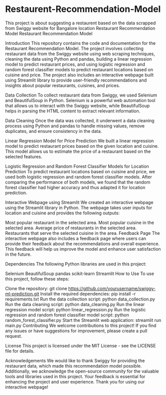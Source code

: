# Restaurent-Recommendation-Model
This project is about suggesting a restaurent based on the data scrapped from Swiggy website for Bangalore location
Restaurant Recommendation Model
Restaurant Recommendation Model

Introduction
This repository contains the code and documentation for the Restaurant Recommendation Model. The project involves collecting restaurant data from the Swiggy website using web scraping techniques, cleaning the data using Python and pandas, building a linear regression model to predict restaurant prices, and using logistic regression and random forest classifier models to predict restaurant locations based on cuisine and price. The project also includes an interactive webpage built using Streamlit library to provide user-friendly recommendations and insights about popular restaurants, cuisines, and prices.

Data Collection
To collect restaurant data from Swiggy, we used Selenium and BeautifulSoup in Python. Selenium is a powerful web automation tool that allows us to interact with the Swiggy website, while BeautifulSoup helps in parsing the HTML content to extract relevant information.

Data Cleaning
Once the data was collected, it underwent a data cleaning process using Python and pandas to handle missing values, remove duplicates, and ensure consistency in the data.

Linear Regression Model for Price Prediction
We built a linear regression model to predict restaurant prices based on the given location and cuisine. This model allows us to estimate the price of a restaurant based on the selected features.

Logistic Regression and Random Forest Classifier Models for Location Prediction
To predict restaurant locations based on cuisine and price, we used both logistic regression and random forest classifier models. After comparing the performance of both models, we found that the random forest classifier had higher accuracy and thus adapted it for location prediction.

Interactive Webpage using Streamlit
We created an interactive webpage using the Streamlit library in Python. The webpage takes user inputs for location and cuisine and provides the following outputs:

Most popular restaurant in the selected area.
Most popular cuisine in the selected area.
Average price of restaurants in the selected area.
Restaurants that serve the selected cuisine in the area.
Feedback Page
The interactive webpage also includes a feedback page where users can provide their feedback about the recommendations and overall experience. This feedback will help us improve the model and enhance user satisfaction in the future.

Dependencies
The following Python libraries are used in this project:

Selenium
BeautifulSoup
pandas
scikit-learn
Streamlit
How to Use
To use this project, follow these steps:

Clone the repository: git clone https://github.com/yourusername/swiggy-ml-prediction.git
Install the required dependencies: pip install -r requirements.txt
Run the data collection script: python data_collection.py
Run the data cleaning script: python data_cleaning.py
Run the linear regression model script: python linear_regression.py
Run the logistic regression and random forest classifier model script: python random_forest_classifier.py
Start the Streamlit web application: streamlit run main.py
Contributing
We welcome contributions to this project! If you find any issues or have suggestions for improvement, please create a pull request.

License
This project is licensed under the MIT License - see the LICENSE file for details.

Acknowledgements
We would like to thank Swiggy for providing the restaurant data, which made this recommendation model possible. Additionally, we acknowledge the open-source community for the valuable tools and libraries used in this project. Your feedback is essential for enhancing the project and user experience. Thank you for using our interactive webpage!
